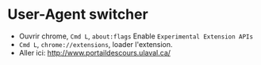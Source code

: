 # User-Agent switcher

- Ouvrir chrome, `Cmd L`, `about:flags` Enable `Experimental Extension APIs`
- `Cmd L`, `chrome://extensions`, loader l'extension.
- Aller ici: http://www.portaildescours.ulaval.ca/
